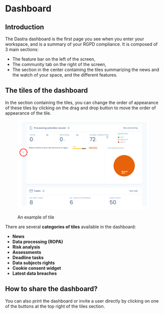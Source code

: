 # Dashboard

## Introduction&#x20;

The Dastra dashboard is the first page you see when you enter your workspace, and is a summary of your RGPD compliance. It is composed of 3 main sections:&#x20;

* The feature bar on the left of the screen,&#x20;
* The community tab on the right of the screen,&#x20;
* The section in the center containing the tiles summarizing the news and the watch of your space, and the different features.

## The tiles of the dashboard

In the section containing the tiles, you can change the order of appearance of these tiles by clicking on the drag and drop button to move the order of appearance of the tile.

<figure><img src="../.gitbook/assets/image (29).png" alt=""><figcaption><p>An example of tile</p></figcaption></figure>

There are several **categories of tiles** available in the dashboard:&#x20;

* **News**&#x20;
* **Data processing (ROPA)**
* **Risk analysis**&#x20;
* **Assessments**
* **Deadline tasks**&#x20;
* **Data subjects rights**
* **Cookie consent widget**&#x20;
* **Latest data breaches** &#x20;

## How to share the dashboard?&#x20;

You can also print the dashboard or invite a user directly by clicking on one of the buttons at the top right of the tiles section.

